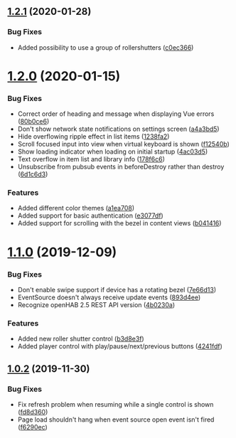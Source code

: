 ## [1.2.1](https://github.com/stefan-torstensson/openhab-remote/compare/v1.2.0...v1.2.1) (2020-01-28)


### Bug Fixes

* Added possibility to use a group of rollershutters ([c0ec366](https://github.com/stefan-torstensson/openhab-remote/commit/c0ec3663fb1dc37db2b091fbf5b93f7618d13ab4))



# [1.2.0](https://github.com/stefan-torstensson/openhab-remote/compare/v1.1.0...v1.2.0) (2020-01-15)


### Bug Fixes

* Correct order of heading and message when displaying Vue errors ([80b0ce6](https://github.com/stefan-torstensson/openhab-remote/commit/80b0ce6fff0aef696c556433d517c28f70b865c7))
* Don't show network state notifications on settings screen ([a4a3bd5](https://github.com/stefan-torstensson/openhab-remote/commit/a4a3bd51b017ed6ce39b691c62fab710b0d68746))
* Hide overflowing ripple effect in list items ([1238fa2](https://github.com/stefan-torstensson/openhab-remote/commit/1238fa288a2b45aecff83400ca8c63e060777d71))
* Scroll focused input into view when virtual keyboard is shown ([f12540b](https://github.com/stefan-torstensson/openhab-remote/commit/f12540b52edcafa651a4b21c5c9622227cc96326))
* Show loading indicator when loading on initial startup ([4ac03d5](https://github.com/stefan-torstensson/openhab-remote/commit/4ac03d59809bfdddc0120409151f70e2e05b7f09))
* Text overflow in item list and library info ([178f6c6](https://github.com/stefan-torstensson/openhab-remote/commit/178f6c6af6504442020981435b4a394e4db48ecb))
* Unsubscribe from pubsub events in beforeDestroy rather than destroy ([6d1c6d3](https://github.com/stefan-torstensson/openhab-remote/commit/6d1c6d3a08744bc17a253e6a294a1c39aa6f7779))


### Features

* Added different color themes ([a1ea708](https://github.com/stefan-torstensson/openhab-remote/commit/a1ea7081f611df27f776d3119f7371a6a2e125ca))
* Added support for basic authentication ([e3077df](https://github.com/stefan-torstensson/openhab-remote/commit/e3077df4ec05789212cfd7b64cde40de168e354c))
* Added support for scrolling with the bezel in content views ([b041416](https://github.com/stefan-torstensson/openhab-remote/commit/b04141616a404a595f06d97e66a184c4c670e0c0))



# [1.1.0](https://github.com/stefan-torstensson/openhab-remote/compare/v1.0.2...v1.1.0) (2019-12-09)


### Bug Fixes

* Don't enable swipe support if device has a rotating bezel ([7e66d13](https://github.com/stefan-torstensson/openhab-remote/commit/7e66d134fe8aa474e322c53f660af930e2a2546e))
* EventSource doesn't always receive update events ([893d4ee](https://github.com/stefan-torstensson/openhab-remote/commit/893d4eecf3c1da65326adc44bdf7c48b13e08949))
* Recognize openHAB 2.5 REST API version ([4b0230a](https://github.com/stefan-torstensson/openhab-remote/commit/4b0230a012e560d9e411c331b724d775d9dc408b))


### Features

* Added new roller shutter control ([b3d8e3f](https://github.com/stefan-torstensson/openhab-remote/commit/b3d8e3f2ac07ae800f3ea5cca63b63327e9d3b47))
* Added player control with play/pause/next/previous buttons ([4241fdf](https://github.com/stefan-torstensson/openhab-remote/commit/4241fdfe908f3e90081bab9a0e02ab1a00a8c114))



## [1.0.2](https://github.com/stefan-torstensson/openhab-remote/compare/v1.0.1...v1.0.2) (2019-11-30)


### Bug Fixes

* Fix refresh problem when resuming while a single control is shown ([fd8d360](https://github.com/stefan-torstensson/openhab-remote/commit/fd8d360ff450dcb717aa951c8b13cada109222e1))
* Page load shouldn't hang when event source open event isn't fired ([f6290ec](https://github.com/stefan-torstensson/openhab-remote/commit/f6290ecb19f52ed34f368783c925004c042b62ad))



